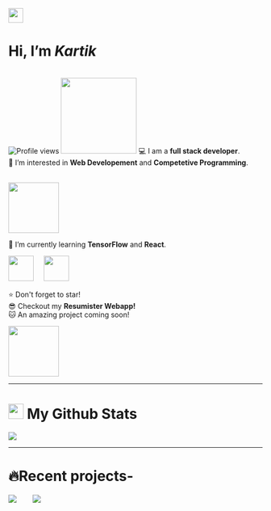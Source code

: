 <img src="https://github.com/TheDudeThatCode/TheDudeThatCode/raw/master/Assets/Hi.gif" width="29px" style="max-width: 100%;"><h1> Hi, I’m ***Kartik***</h1><br>
![Profile views](https://gpvc.arturio.dev/BinaryKartik) 
<img src="https://camo.githubusercontent.com/63371d36886ee658f5a97401f393e1ab1684b2fd3de674b8f5efc7d410b2a3d0/68747470733a2f2f6d656469612e67697068792e636f6d2f6d656469612f57556c706c634d704f43456d5447427442572f67697068792e676966" width=150>
💻 I am a **full stack developer**.<br>
👀 I’m interested in **Web Developement** and **Competetive Programming**.<p><br>
<img src="https://i.postimg.cc/mD7hDqWS/Pngtree-digital-marketing-concept-with-people-7516358.png)](https://postimg.cc/HcsTv6xJ" width=100></p>
🌱 I’m currently learning **TensorFlow** and **React**. <br>
<p><img src="https://cdn-images-1.medium.com/max/1200/1*iDQvKoz7gGHc6YXqvqWWZQ.png" width=50>&nbsp;&nbsp;&nbsp;&nbsp;
  <img src="https://upload.wikimedia.org/wikipedia/commons/thumb/a/a7/React-icon.svg/2300px-React-icon.svg.png" width=50>
</p>

⭐ Don't forget to star!<br>
😎 Checkout my **Resumister Webapp!**<br>
🐱‍ An amazing project coming soon!<br>

<img src="https://media4.giphy.com/media/cebnL50gs0QJi53Yuj/giphy.gif?cid=6c09b9523emsa7xcvqmaff30kzbf4qtosj03d832lpwf3dug&rid=giphy.gif&ct=s" width="100px">
<hr size="5">
<div>
  <h1>
    <img src="https://github.githubassets.com/images/modules/logos_page/Octocat.png" width="30px">
    My Github Stats
  </h1>
<img src="https://github-readme-stats.vercel.app/api?username=BinaryKartik">
</div>
<div>
  <hr size="5">
  <h1>🔥Recent projects-</h1>
  <img src="https://github-readme-stats.vercel.app/api/pin/?username=BinaryKartik&repo=Resumister">&nbsp;&nbsp;&nbsp;&nbsp;&nbsp;&nbsp;&nbsp;
  <img src="https://github-readme-stats.vercel.app/api/pin/?username=ArnavGupta30&repo=Vortex">
  </div>
<!---
kartik-programmer/BinaryKartik is a ✨ special ✨ repository because its `README.md` (this file) appears on your GitHub profile.
You can click the Preview link to take a look at your changes.
--->
